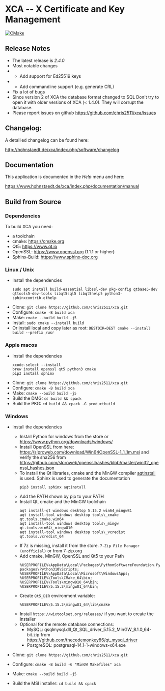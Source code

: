 # XCA -- X Certificate and Key Management

[![CMake](https://github.com/chris2511/xca/actions/workflows/cmake.yaml/badge.svg)](https://github.com/chris2511/xca/actions/workflows/cmake.yaml)

## __Release Notes__
 * The latest release is *2.4.0*
 * Most notable changes
 * * Add support for Ed25519 keys
 * * Add commandline support (e.g. generate CRL)
 * Fix a lot of bugs
 * Since version 2 of XCA the database format changed to SQL
   Don't try to open it with older versions of XCA (< 1.4.0).
   They will corrupt the database.
 * Please report issues on github <https://github.com/chris2511/xca/issues>

## __Changelog:__

A detailled changelog can be found here:

<http://hohnstaedt.de/xca/index.php/software/changelog>

## __Documentation__

This application is documented in the *Help* menu and here:

<https://www.hohnstaedt.de/xca/index.php/documentation/manual>

## __Build from Source__

### Dependencies

To build XCA you need:
 - a toolchain
 - cmake: https://cmake.org
 - Qt5: https://www.qt.io
 - OpenSSL: https://www.openssl.org (1.1.1 or higher)
 - Sphinx-Build: https://www.sphinx-doc.org

### Linux / Unix

 - Install the dependencies
   ```
   sudo apt install build-essential libssl-dev pkg-config qtbase5-dev qttools5-dev-tools libqt5sql5 libqt5help5 python3-sphinxcontrib.qthelp
   ```
 - Clone: `git clone https://github.com/chris2511/xca.git`
 - Configure: `cmake -B build xca`
 - Make: `cmake --build build -j5`
 - Install: `sudo cmake --install build`
 - Or install local and copy later as root: `DESTDIR=DEST cmake --install build --prefix /usr`

### Apple macos

- Install the dependencies
  ```
  xcode-select --install
  brew install openssl qt5 python3 cmake
  pip3 install sphinx
  ```
 - Clone: `git clone https://github.com/chris2511/xca.git`
 - Configure: `cmake -B build xca`
 - Make: `cmake --build build -j5`
 - Build the DMG: `cd build && cpack`
 - Build the PKG: `cd build && cpack -G productbuild`

### Windows

- Install the dependencies
  - Install Python for windows from the store or https://www.python.org/downloads/windows/
  - Install OpenSSL from here: https://slproweb.com/download/Win64OpenSSL-1_1_1m.msi and verify the sha256 from https://github.com/slproweb/opensslhashes/blob/master/win32_openssl_hashes.json
  - To install the Qt libraries, cmake and the MinGW compiler [aqtinstall](https://github.com/miurahr/aqtinstall) is used.
    Sphinx is used to generate the documentation
    ```
    pip3 install sphinx aqtinstall
    ```
  - Add the PATH shown by pip to your PATH
  - Install Qt, cmake and the MinGW toolchain
    ```
    aqt install-qt windows desktop 5.15.2 win64_mingw81
    aqt install-tool windows desktop tools\_cmake qt.tools.cmake.win64
    aqt install-tool windows desktop tools\_mingw qt.tools.win64\_mingw810
    aqt install-tool windows desktop tools\_vcredist qt.tools.vcredist_64
    ```
  - If 7z is missing, install it from the store. `7-Zip File Manager (unofficial)` or from 7-zip.org
  - Add cmake, MinGW, OpenSSL and Qt5 to your Path
    ```
    %USERPROFILE%\AppData\Local\Packages\PythonSoftwareFoundation.Python.3.10_qbz5n2kfra8p0\LocalCache\local-packages\Python310\Scripts;
    %USERPROFILE%\AppData\Local\Microsoft\WindowsApps;
    %USERPROFILE%\Tools\CMake_64\bin;
    %USERPROFILE%\Tools\mingw810_64\bin;
    %USERPROFILE%\5.15.2\mingw81_64\bin;
    ```
  - Create `Qt5_DIR` environment variable:
    ```
    %USERPROFILE%\5.15.2\mingw81_64\lib\cmake
    ```
  - Install `https://wixtoolset.org/releases/` if you want to create the installer
  - Optional for the remote database connections:
    - MySQL: qsqlmysql.dll\_Qt\_SQL\_driver\_5.15.2\_MinGW\_8.1.0\_64-bit.zip from
             https://github.com/thecodemonkey86/qt_mysql_driver
    - PostgreSQL: postgresql-14.1-1-windows-x64.exe

- Clone: `git clone https://github.com/chris2511/xca.git`
- Configure: `cmake -B build -G "MinGW Makefiles" xca`
- Make: `cmake --build build -j5`
- Build the MSI installer: `cd build && cpack`
